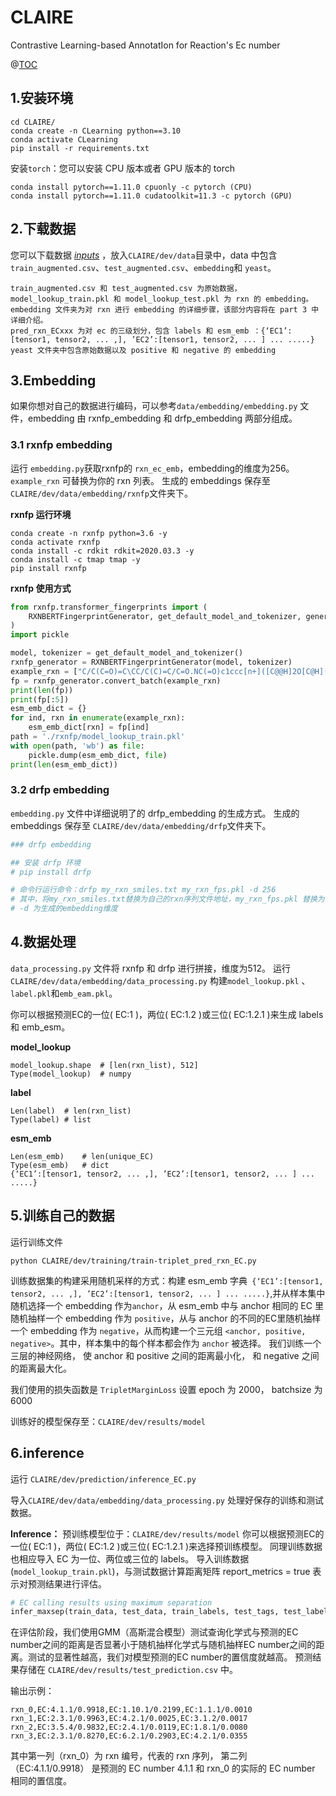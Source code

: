 ﻿# CLAIRE
Contrastive Learning-based AnnotatIon for Reaction's Ec number

@[TOC](目录)

## 1.安装环境
```
cd CLAIRE/
conda create -n CLearning python==3.10
conda activate CLearning
pip install -r requirements.txt
```

安装`torch`：您可以安装 CPU 版本或者 GPU 版本的 torch

```
conda install pytorch==1.11.0 cpuonly -c pytorch (CPU)
conda install pytorch==1.11.0 cudatoolkit=11.3 -c pytorch (GPU)
```
## 2.下载数据
您可以下载数据 [*inputs*]() ，放入`CLAIRE/dev/data`目录中，data 中包含`train_augmented.csv`、`test_augmented.csv`、`embedding`和 `yeast`。

```
train_augmented.csv 和 test_augmented.csv 为原始数据，model_lookup_train.pkl 和 model_lookup_test.pkl 为 rxn 的 embedding。
embedding 文件夹为对 rxn 进行 embedding 的详细步骤，该部分内容将在 part 3 中详细介绍。
pred_rxn_ECxxx 为对 ec 的三级划分，包含 labels 和 esm_emb ：{‘EC1’:[tensor1, tensor2, ... ,], ’EC2’:[tensor1, tensor2, ... ] ... .....}
yeast 文件夹中包含原始数据以及 positive 和 negative 的 embedding
```
## 3.Embedding
如果你想对自己的数据进行编码，可以参考`data/embedding/embedding.py` 文件，embedding 由 rxnfp_embedding 和 drfp_embedding 两部分组成。

### 3.1 rxnfp embedding

运行 `embedding.py`获取rxnfp的 `rxn_ec_emb`，embedding的维度为256。
`example_rxn` 可替换为你的 rxn 列表。
生成的 embeddings 保存至 `CLAIRE/dev/data/embedding/rxnfp`文件夹下。

**rxnfp 运行环境**
```
conda create -n rxnfp python=3.6 -y
conda activate rxnfp
conda install -c rdkit rdkit=2020.03.3 -y
conda install -c tmap tmap -y
pip install rxnfp
```

**rxnfp 使用方式**

```python
from rxnfp.transformer_fingerprints import (
    RXNBERTFingerprintGenerator, get_default_model_and_tokenizer, generate_fingerprints
)
import pickle

model, tokenizer = get_default_model_and_tokenizer()
rxnfp_generator = RXNBERTFingerprintGenerator(model, tokenizer)
example_rxn = ["C/C(C=O)=C\CC/C(C)=C/C=O.NC(=O)c1ccc[n+]([C@@H]2O[C@H](COP(=O)([O-])OP(=O)([O-])OC[C@H]3O[C@@H](n4cnc5c(N)ncnc54)[C@H](O)[C@@H]3O)[C@@H](O)[C@H]2O)c1.[H+].O>>COC(=O)CCCCCCCC=O", "CC(C=O)c1ccccc1.O.NC(=O)c1ccc[n+]([C@@H]2O[C@H](COP(=O)([O-])OP(=O)([O-])OC[C@H]3O[C@@H](n4cnc5c(N)ncnc54)[C@H](O)[C@@H]3O)[C@@H](O)[C@H]2O)c1>>CC(C(=O)O)c1ccccc1"]
fp = rxnfp_generator.convert_batch(example_rxn)
print(len(fp))
print(fp[:5])
esm_emb_dict = {}
for ind, rxn in enumerate(example_rxn):
    esm_emb_dict[rxn] = fp[ind]
path = './rxnfp/model_lookup_train.pkl'
with open(path, 'wb') as file:
    pickle.dump(esm_emb_dict, file)
print(len(esm_emb_dict))
```

### 3.2 drfp embedding

`embedding.py` 文件中详细说明了的 drfp_embedding 的生成方式。
生成的 embeddings 保存至 `CLAIRE/dev/data/embedding/drfp`文件夹下。

```python
### drfp embedding

## 安装 drfp 环境
# pip install drfp

# 命令行运行命令：drfp my_rxn_smiles.txt my_rxn_fps.pkl -d 256
# 其中，将my_rxn_smiles.txt替换为自己的rxn序列文件地址，my_rxn_fps.pkl 替换为保存的embedding的地址。
# -d 为生成的embedding维度
```

## 4.数据处理
`data_processing.py` 文件将 rxnfp 和 drfp 进行拼接，维度为512。
运行 `CLAIRE/dev/data/embedding/data_processing.py` 构建`model_lookup.pkl` 、` label.pkl`和`emb_eam.pkl`。

你可以根据预测EC的一位( EC:1 )，两位( EC:1.2 )或三位( EC:1.2.1 )来生成 labels 和 emb_esm。

**model_lookup**
```
model_lookup.shape 	# [len(rxn_list), 512]
Type(model_lookup)  # numpy
```
**label**
```
Len(label) 	# len(rxn_list)
Type(label)	# list
```
**esm_emb**
```
Len(esm_emb)	# len(unique_EC)
Type(esm_emb)	# dict
{‘EC1’:[tensor1, tensor2, ... ,], ’EC2’:[tensor1, tensor2, ... ] ... .....}
```

## 5.训练自己的数据

运行训练文件

```
python CLAIRE/dev/training/train-triplet_pred_rxn_EC.py
```

训练数据集的构建采用随机采样的方式：构建 esm_emb 字典` {‘EC1’:[tensor1, tensor2, ... ,], ’EC2’:[tensor1, tensor2, ... ] ... .....}`,并从样本集中随机选择一个 embedding 作为`anchor`，从 esm_emb 中与 anchor 相同的 EC 里随机抽样一个 embedding 作为 `positive`，从与 anchor 的不同的EC里随机抽样一个 embedding 作为 `negative`，从而构建一个三元组 `<anchor, positive, negative>`。其中，样本集中的每个样本都会作为 `anchor` 被选择。 我们训练一个三层的神经网络， 使 anchor 和 positive 之间的距离最小化， 和 negative 之间的距离最大化。

我们使用的损失函数是 `TripletMarginLoss`
设置 epoch 为 2000， batchsize 为 6000

训练好的模型保存至：`CLAIRE/dev/results/model`

## 6.inference
运行 `CLAIRE/dev/prediction/inference_EC.py`

导入`CLAIRE/dev/data/embedding/data_processing.py` 处理好保存的训练和测试数据。

**Inference：**
预训练模型位于：`CLAIRE/dev/results/model`
你可以根据预测EC的一位( EC:1 )，两位( EC:1.2 )或三位( EC:1.2.1 )来选择预训练模型。
同理训练数据也相应导入 EC 为一位、两位或三位的 labels。
导入训练数据(`model_lookup_train.pkl`)，与测试数据计算距离矩阵
 report_metrics = true 表示对预测结果进行评估。
 
```python
# EC calling results using maximum separation
infer_maxsep(train_data, test_data, train_labels, test_tags, test_labels, pretrained_model, report_metrics=True, gmm = "../results/test")
```

在评估阶段，我们使用GMM（高斯混合模型）测试查询化学式与预测的EC number之间的距离是否显著小于随机抽样化学式与随机抽样EC number之间的距离。测试的显著性越高，我们对模型预测的EC number的置信度就越高。 预测结果存储在 `CLAIRE/dev/results/test_prediction.csv` 中。

输出示例：
```
rxn_0,EC:4.1.1/0.9918,EC:1.10.1/0.2199,EC:1.1.1/0.0010
rxn_1,EC:2.3.1/0.9963,EC:4.2.1/0.0025,EC:3.1.2/0.0017
rxn_2,EC:3.5.4/0.9832,EC:2.4.1/0.0119,EC:1.8.1/0.0080
rxn_3,EC:2.3.1/0.8270,EC:6.2.1/0.2903,EC:4.2.1/0.0355
```
其中第一列（rxn_0）为 rxn 编号，代表的 rxn 序列， 第二列 （EC:4.1.1/0.9918） 是预测的 EC number 4.1.1 和 rxn_0 的实际的 EC number 相同的置信度。
